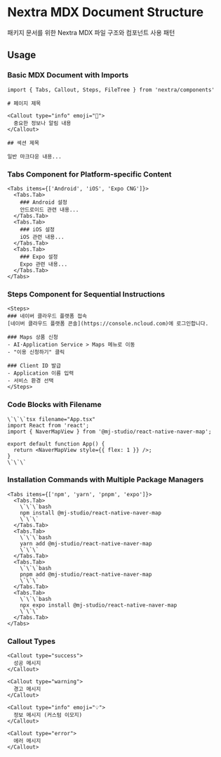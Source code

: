 # Nextra MDX Document Structure

패키지 문서를 위한 Nextra MDX 파일 구조와 컴포넌트 사용 패턴

## Usage

### Basic MDX Document with Imports
```mdx
import { Tabs, Callout, Steps, FileTree } from 'nextra/components'

# 페이지 제목

<Callout type="info" emoji="🚀">
  중요한 정보나 알림 내용
</Callout>

## 섹션 제목

일반 마크다운 내용...
```

### Tabs Component for Platform-specific Content
```mdx
<Tabs items={['Android', 'iOS', 'Expo CNG']}>
  <Tabs.Tab>
    ### Android 설정
    안드로이드 관련 내용...
  </Tabs.Tab>
  <Tabs.Tab>
    ### iOS 설정
    iOS 관련 내용...
  </Tabs.Tab>
  <Tabs.Tab>
    ### Expo 설정
    Expo 관련 내용...
  </Tabs.Tab>
</Tabs>
```

### Steps Component for Sequential Instructions
```mdx
<Steps>
### 네이버 클라우드 플랫폼 접속
[네이버 클라우드 플랫폼 콘솔](https://console.ncloud.com)에 로그인합니다.

### Maps 상품 신청
- AI·Application Service > Maps 메뉴로 이동
- "이용 신청하기" 클릭

### Client ID 발급
- Application 이름 입력
- 서비스 환경 선택
</Steps>
```

### Code Blocks with Filename
```mdx
\`\`\`tsx filename="App.tsx"
import React from 'react';
import { NaverMapView } from '@mj-studio/react-native-naver-map';

export default function App() {
  return <NaverMapView style={{ flex: 1 }} />;
}
\`\`\`
```

### Installation Commands with Multiple Package Managers
```mdx
<Tabs items={['npm', 'yarn', 'pnpm', 'expo']}>
  <Tabs.Tab>
    \`\`\`bash
    npm install @mj-studio/react-native-naver-map
    \`\`\`
  </Tabs.Tab>
  <Tabs.Tab>
    \`\`\`bash
    yarn add @mj-studio/react-native-naver-map
    \`\`\`
  </Tabs.Tab>
  <Tabs.Tab>
    \`\`\`bash
    pnpm add @mj-studio/react-native-naver-map
    \`\`\`
  </Tabs.Tab>
  <Tabs.Tab>
    \`\`\`bash
    npx expo install @mj-studio/react-native-naver-map
    \`\`\`
  </Tabs.Tab>
</Tabs>
```

### Callout Types
```mdx
<Callout type="success">
  성공 메시지
</Callout>

<Callout type="warning">
  경고 메시지
</Callout>

<Callout type="info" emoji="💡">
  정보 메시지 (커스텀 이모지)
</Callout>

<Callout type="error">
  에러 메시지
</Callout>
```